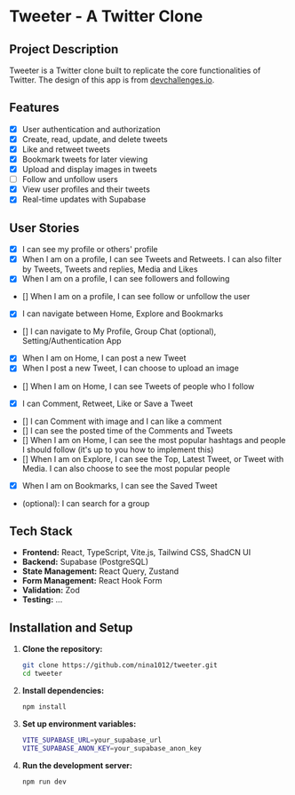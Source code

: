 # Tweeter - A Twitter Clone

## Project Description

Tweeter is a Twitter clone built to replicate the core functionalities of Twitter.
The design of this app is from [devchallenges.io]('https://legacy.devchallenges.io/challenges/rleoQc34THclWx1cFFKH').

## Features

- [x] User authentication and authorization
- [x] Create, read, update, and delete tweets
- [x] Like and retweet tweets
- [x] Bookmark tweets for later viewing
- [x] Upload and display images in tweets
- [ ] Follow and unfollow users
- [x] View user profiles and their tweets
- [x] Real-time updates with Supabase

## User Stories

- [x] I can see my profile or others' profile
- [x] When I am on a profile, I can see Tweets and Retweets. I can also filter by Tweets, Tweets and replies, Media and Likes
- [x] When I am on a profile, I can see followers and following
- [] When I am on a profile, I can see follow or unfollow the user
- [x] I can navigate between Home, Explore and Bookmarks
- [] I can navigate to My Profile, Group Chat (optional), Setting/Authentication App
- [x] When I am on Home, I can post a new Tweet
- [x] When I post a new Tweet, I can choose to upload an image
- [] When I am on Home, I can see Tweets of people who I follow
- [x] I can Comment, Retweet, Like or Save a Tweet
- [] I can Comment with image and I can like a comment
- [] I can see the posted time of the Comments and Tweets
- [] When I am on Home, I can see the most popular hashtags and people I should follow (it's up to you how to implement this)
- [] When I am on Explore, I can see the Top, Latest Tweet, or Tweet with Media. I can also choose to see the most popular people
- [x] When I am on Bookmarks, I can see the Saved Tweet
- (optional): I can search for a group

## Tech Stack

- **Frontend:** React, TypeScript, Vite.js, Tailwind CSS, ShadCN UI
- **Backend:** Supabase (PostgreSQL)
- **State Management:** React Query, Zustand
- **Form Management:** React Hook Form
- **Validation:** Zod
- **Testing:** ...

## Installation and Setup

1. **Clone the repository:**

   ```bash
   git clone https://github.com/nina1012/tweeter.git
   cd tweeter
   ```

2. **Install dependencies:**

   ```bash
   npm install
   ```

3. **Set up environment variables:**

   ```bash
   VITE_SUPABASE_URL=your_supabase_url
   VITE_SUPABASE_ANON_KEY=your_supabase_anon_key
   ```

4. **Run the development server:**

   ```bash
   npm run dev
   ```
